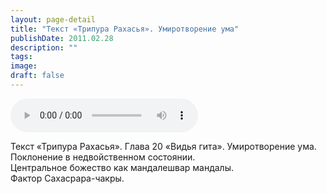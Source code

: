 ```yaml
---
layout: page-detail
title: "Текст «Трипура Рахасья». Умиротворение ума"
publishDate: 2011.02.28
description: ""
tags:
image:
draft: false
---
```


<audio title="2011.02.28 - Текст «Трипура Рахасья». Умиротворение ума.mp3" src="https://filer-api.advayta.org/v1.0/public/files/75539" controls=""></audio>

 Текст «Трипура Рахасья». Глава 20 «Видья гита». Умиротворение ума.  
 Поклонение в недвойственном состоянии.  
 Центральное божество как мандалешвар мандалы.  
 Фактор Сахасрара-чакры.  

  
